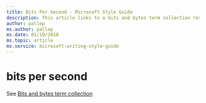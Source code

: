 ```yaml
---
title: Bits Per Second - Microsoft Style Guide
description: This article links to a bits and bytes term collection resource to write the term bits per second in accordance with Microsoft style guidelines.
author: pallep
ms.author: pallep
ms.date: 01/19/2018
ms.topic: article
ms.service: microsoft-writing-style-guide
---
```


# bits per second

See [Bits and bytes term collection](~/a-z-word-list-term-collections/term-collections/bits-bytes-terms.md)
